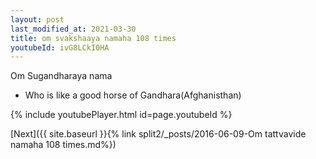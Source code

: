 ```yaml
---
layout: post
last_modified_at: 2021-03-30
title: om svakshaaya namaha 108 times
youtubeId: ivG8LCkI0HA
---
```

 
 
Om Sugandharaya nama 
 
 -  Who is like a good horse of Gandhara(Afghanisthan) 
 
  
 
  
 
 
 
 
 
 


{% include youtubePlayer.html id=page.youtubeId %}
 
[Next]({{ site.baseurl }}{% link  split2/_posts/2016-06-09-Om tattvavide namaha 108 times.md%})
 

